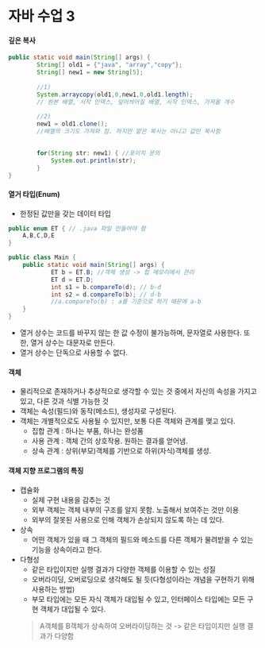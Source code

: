 # 자바 수업 3



#### 깊은 복사

```java
public static void main(String[] args) {
        String[] old1 = {"java", "array","copy"};
        String[] new1 = new String[5];
    
    	//1)
        System.arraycopy(old1,0,new1,0,old1.length);
        // 원본 배열, 시작 인덱스, 덮어씌어질 배열, 시작 인덱스, 가져올 개수
    
    	//2)
        new1 = old1.clone();
 		//배열의 크기도 가져와 짐. 하지만 얕은 복사는 아니고 값만 복사함
    	

        for(String str: new1) { //포이치 문의 
            System.out.println(str);
        }
}
```



#### 열거 타입(Enum) 

+ 한정된 값만을 갖는 데이터 타입

```java
public enum ET { // .java 파일 만들어야 함
    A,B,C,D,E
}

public class Main {
    public static void main(String[] args) {
    		ET b = ET.B; //객체 생성 -> 힙 메모리에서 관리
        	ET d = ET.D; 
        	int s1 = b.compareTo(d); // b-d
        	int s2 = d.compareTo(b); // d-b
        	//a.compareTo(b) : a를 기준으로 하기 때문에 a-b
	}	
}
```

+ 열거 상수는 코드를 바꾸지 않는 한 값 수정이 불가능하며, 문자열로 사용한다. 또한, 열거 상수는 대문자로 만든다.
+ 열거 상수는 단독으로 사용할 수 없다.



#### 객체

+ 물리적으로 존재하거나 추상적으로 생각할 수 있는 것 중에서 자신의 속성을 가지고 있고, 다른 것과 식별 가능한 것
+ 객체는 속성(필드)와 동작(메소드), 생성자로 구성된다.
+ 객체는 개별적으로도 사용될 수 있지만, 보통 다른 객체와 관계를 맺고 있다.
  + 집합 관계 : 하나는 부품, 하나는 완성품
  + 사용 관계 : 객체 간의 상호작용. 원하는 결과를 얻어냄.
  + 상속 관계 : 상위(부모)객체를 기반으로 하위(자식)객체를 생성. 



#### 객체 지향 프로그램의 특징

+ 캡슐화
  + 실제 구현 내용을 감추는 것
  + 외부 객체는 객체 내부의 구조를 알지 못함. 노출해서 보여주는 것만 이용
  + 외부의 잘못된 사용으로 인해 객체가 손상되지 않도록 하는 데 있다.
+ 상속
  + 어떤 객체가 있을 때 그 객체의 필드와 메소드를 다른 객체가 물려받을 수 있는 기능을 상속이라고 한다.
+ 다형성
  + 같은 타입이지만 실행 결과가 다양한 객체를 이용할 수 있는 성질
  + 오버라이딩, 오버로딩으로 생각해도 될 듯(다형성이라는 개념을 구현하기 위해 사용하는 방법)
  + 부모 타입에는 모든 자식 객체가 대입될 수 있고, 인터페이스 타입에는 모든 구현 객체가 대입될 수 있다.
  > A객체를 B객체가 상속하여 오버라이딩하는 것 -> 같은 타입이지만 실행 결과가 다양함
